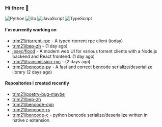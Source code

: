 ### Hi there 👋

![Python](https://img.shields.io/badge/python-3670A0?style=for-the-badge&logo=python&logoColor=ffdd54)
![Go](https://img.shields.io/badge/go-%2300ADD8.svg?style=for-the-badge&logo=go&logoColor=white)
![JavaScript](https://img.shields.io/badge/javascript-%23323330.svg?style=for-the-badge&logo=javascript&logoColor=%23F7DF1E)
![TypeScript](https://img.shields.io/badge/typescript-%23007ACC.svg?style=for-the-badge&logo=typescript&logoColor=white)

#### I'm currently working on

- [trim21/rtorrent-rpc](https://github.com/trim21/rtorrent-rpc) - A typed rtorrent rpc client (today)
- [trim21/bep-zh](https://github.com/trim21/bep-zh) -  (1 day ago)
- [jesec/flood](https://github.com/jesec/flood) - A modern web UI for various torrent clients with a Node.js backend and React frontend. (1 day ago)
- [trim21/transmission-rpc](https://github.com/trim21/transmission-rpc) -  (2 days ago)
- [trim21/bencode-py](https://github.com/trim21/bencode-py) - A fast and correct bencode serialize/deserialize library (2 days ago)

#### Repositories I created recently

- [trim21/poetry-bug-maybe](https://github.com/trim21/poetry-bug-maybe)
- [trim21/bep-zh](https://github.com/trim21/bep-zh)
- [trim21/bencode-cpp](https://github.com/trim21/bencode-cpp)
- [trim21/bencode-rs](https://github.com/trim21/bencode-rs)
- [trim21/bencode-c](https://github.com/trim21/bencode-c) - python bencode serialize/deserialize written in native c extension.

